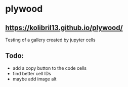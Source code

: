 # plywood
## https://kolibril13.github.io/plywood/
Testing of a gallery created by jupyter cells

## Todo:
* add a copy button to the code cells
* find better cell IDs
* maybe add image alt